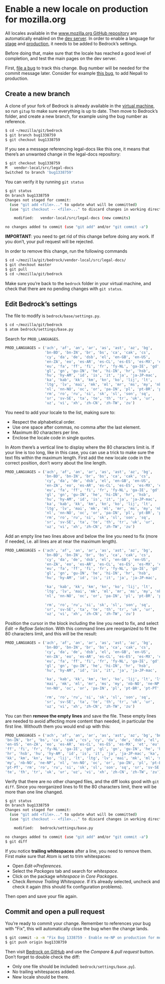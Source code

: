 # Enable a new locale on production for mozilla.org

All locales available in the [www.mozilla.org GitHub repository](https://github.com/mozilla-l10n/www.mozilla.org) are automatically enabled on the [dev server](https://www-dev.allizom.org/). In order to enable a language for [stage](https://www.allizom.org/) and [production](https://www.mozilla.org/), it needs to be added to Bedrock’s settings.

Before doing that, make sure that the locale has reached a good level of completion, and test the main pages on the dev server.

First, [file a bug](https://bugzilla.mozilla.org/enter_bug.cgi?product=www.mozilla.org&component=L10N) to track this change. Bug number will be needed for the commit message later. Consider for example [this bug](https://bugzilla.mozilla.org/show_bug.cgi?id=1338759), to add Nepali to production.

## Create a new branch

A clone of your fork of Bedrock is already available in the [virtual machine](/config/setup_l10ndrivers_vm.md), so run `gitup` to make sure everything is up to date. Then move to Bedrock’s folder, and create a new branch, for example using the bug number as reference.

```BASH
$ cd ~/mozilla/git/bedrock
$ git branch bug1338759
$ git checkout bug1338759
```

If you see a message referencing legal-docs like this one, it means that there’s an unwanted change in the legal-docs repository:

```BASH
$ git checkout bug1338759
M	vendor-local/src/legal-docs
Switched to branch 'bug1338759'
```

You can verify it by running `git status`

```BASH
$ git status
On branch bug1338759
Changes not staged for commit:
  (use "git add <file>..." to update what will be committed)
  (use "git checkout -- <file>..." to discard changes in working directory)

	modified:   vendor-local/src/legal-docs (new commits)

no changes added to commit (use "git add" and/or "git commit -a")
```

**IMPORTANT**: you need to get rid of this change before doing any work. If you don’t, your pull request will be rejected.

In order to remove this change, run the following commands

```BASH
$ cd ~/mozilla/git/bedrock/vendor-local/src/legal-docs/
$ git checkout master
$ git pull
$ cd ~/mozilla/git/bedrock
```

Make sure you’re back to the `bedrock` folder in your virtual machine, and check that there are no pending changes with `git status`.

## Edit Bedrock’s settings

The file to modify is `bedrock/base/settings.py`.

```BASH
$ cd ~/mozilla/git/bedrock
$ atom bedrock/settings/base.py
```

Search for `PROD_LANGUAGES`.

```PYTHON
PROD_LANGUAGES = ('ach', 'af', 'an', 'ar', 'as', 'ast', 'az', 'bg',
                  'bn-BD', 'bn-IN', 'br', 'bs', 'ca', 'cak', 'cs',
                  'cy', 'da', 'de', 'dsb', 'el', 'en-GB', 'en-US',
                  'en-ZA', 'eo', 'es-AR', 'es-CL', 'es-ES', 'es-MX', 'et',
                  'eu', 'fa', 'ff', 'fi', 'fr', 'fy-NL', 'ga-IE', 'gd',
                  'gl', 'gn', 'gu-IN', 'he', 'hi-IN', 'hr', 'hsb',
                  'hu', 'hy-AM', 'id', 'is', 'it', 'ja', 'ja-JP-mac',
                  'ka', 'kab', 'kk', 'km', 'kn', 'ko', 'lij', 'lt',
                  'ltg', 'lv', 'mai', 'mk', 'ml', 'mr', 'ms', 'my', 'nb-NO',
                  'nl', 'nn-NO', 'oc', 'or', 'pa-IN', 'pl', 'pt-BR', 'pt-PT',
                  'rm', 'ro', 'ru', 'si', 'sk', 'sl', 'son', 'sq',
                  'sr', 'sv-SE', 'ta', 'te', 'th', 'tr', 'uk', 'ur',
                  'uz', 'vi', 'xh', 'zh-CN', 'zh-TW', 'zu')
```

You need to add your locale to the list, making sure to:
* Respect the alphabetical order.
* Use one space after commas, no comma after the last element.
* Maximum 80 characters per line.
* Enclose the locale code in single quotes.

In Atom there’s a vertical line to display where the 80 characters limit is. If your line is too long, like in this case, you can use a trick to make sure the text fits within the maximum length. First add the new locale code in the correct position, don’t worry about the line length.

```PYTHON
PROD_LANGUAGES = ('ach', 'af', 'an', 'ar', 'as', 'ast', 'az', 'bg',
                  'bn-BD', 'bn-IN', 'br', 'bs', 'ca', 'cak', 'cs',
                  'cy', 'da', 'de', 'dsb', 'el', 'en-GB', 'en-US',
                  'en-ZA', 'eo', 'es-AR', 'es-CL', 'es-ES', 'es-MX', 'et',
                  'eu', 'fa', 'ff', 'fi', 'fr', 'fy-NL', 'ga-IE', 'gd',
                  'gl', 'gn', 'gu-IN', 'he', 'hi-IN', 'hr', 'hsb',
                  'hu', 'hy-AM', 'id', 'is', 'it', 'ja', 'ja-JP-mac',
                  'ka', 'kab', 'kk', 'km', 'kn', 'ko', 'lij', 'lt',
                  'ltg', 'lv', 'mai', 'mk', 'ml', 'mr', 'ms', 'my', 'nb-NO', 'ne-NP',
                  'nl', 'nn-NO', 'oc', 'or', 'pa-IN', 'pl', 'pt-BR', 'pt-PT',
                  'rm', 'ro', 'ru', 'si', 'sk', 'sl', 'son', 'sq',
                  'sr', 'sv-SE', 'ta', 'te', 'th', 'tr', 'uk', 'ur',
                  'uz', 'vi', 'xh', 'zh-CN', 'zh-TW', 'zu')
```

Add an empty line two lines above and below the line you need to fix (more if needed, i.e. all lines are at near the maximum length).

```PYTHON
PROD_LANGUAGES = ('ach', 'af', 'an', 'ar', 'as', 'ast', 'az', 'bg',
                  'bn-BD', 'bn-IN', 'br', 'bs', 'ca', 'cak', 'cs',
                  'cy', 'da', 'de', 'dsb', 'el', 'en-GB', 'en-US',
                  'en-ZA', 'eo', 'es-AR', 'es-CL', 'es-ES', 'es-MX', 'et',
                  'eu', 'fa', 'ff', 'fi', 'fr', 'fy-NL', 'ga-IE', 'gd',
                  'gl', 'gn', 'gu-IN', 'he', 'hi-IN', 'hr', 'hsb',
                  'hu', 'hy-AM', 'id', 'is', 'it', 'ja', 'ja-JP-mac',

                  'ka', 'kab', 'kk', 'km', 'kn', 'ko', 'lij', 'lt',
                  'ltg', 'lv', 'mai', 'mk', 'ml', 'mr', 'ms', 'my', 'nb-NO', 'ne-NP',
                  'nl', 'nn-NO', 'oc', 'or', 'pa-IN', 'pl', 'pt-BR', 'pt-PT',

                  'rm', 'ro', 'ru', 'si', 'sk', 'sl', 'son', 'sq',
                  'sr', 'sv-SE', 'ta', 'te', 'th', 'tr', 'uk', 'ur',
                  'uz', 'vi', 'xh', 'zh-CN', 'zh-TW', 'zu')
```

Position the cursor in the block including the line you need to fix, and select *Edit -> Reflow Selection*. With this command lines are reorganized to fit the 80 characters limit, and this will be the result:

```PYTHON
PROD_LANGUAGES = ('ach', 'af', 'an', 'ar', 'as', 'ast', 'az', 'bg',
                  'bn-BD', 'bn-IN', 'br', 'bs', 'ca', 'cak', 'cs',
                  'cy', 'da', 'de', 'dsb', 'el', 'en-GB', 'en-US',
                  'en-ZA', 'eo', 'es-AR', 'es-CL', 'es-ES', 'es-MX', 'et',
                  'eu', 'fa', 'ff', 'fi', 'fr', 'fy-NL', 'ga-IE', 'gd',
                  'gl', 'gn', 'gu-IN', 'he', 'hi-IN', 'hr', 'hsb',
                  'hu', 'hy-AM', 'id', 'is', 'it', 'ja', 'ja-JP-mac',

                  'ka', 'kab', 'kk', 'km', 'kn', 'ko', 'lij', 'lt', 'ltg', 'lv',
                  'mai', 'mk', 'ml', 'mr', 'ms', 'my', 'nb-NO', 'ne-NP', 'nl',
                  'nn-NO', 'oc', 'or', 'pa-IN', 'pl', 'pt-BR', 'pt-PT',

                  'rm', 'ro', 'ru', 'si', 'sk', 'sl', 'son', 'sq',
                  'sr', 'sv-SE', 'ta', 'te', 'th', 'tr', 'uk', 'ur',
                  'uz', 'vi', 'xh', 'zh-CN', 'zh-TW', 'zu')
```

You can then **remove the empty lines** and save the file. These empty lines are needed to avoid affecting more content than needed, in particular the first line. Withouth them you would end up with this:

```PYTHON
PROD_LANGUAGES = ('ach', 'af', 'an', 'ar', 'as', 'ast', 'az', 'bg', 'bn-BD',
'bn-IN', 'br', 'bs', 'ca', 'cak', 'cs', 'cy', 'da', 'de', 'dsb', 'el', 'en-GB',
'en-US', 'en-ZA', 'eo', 'es-AR', 'es-CL', 'es-ES', 'es-MX', 'et', 'eu', 'fa',
'ff', 'fi', 'fr', 'fy-NL', 'ga-IE', 'gd', 'gl', 'gn', 'gu-IN', 'he', 'hi-IN',
'hr', 'hsb', 'hu', 'hy-AM', 'id', 'is', 'it', 'ja', 'ja-JP-mac', 'ka', 'kab',
'kk', 'km', 'kn', 'ko', 'lij', 'lt', 'ltg', 'lv', 'mai', 'mk', 'ml', 'mr', 'ms',
'my', 'nb-NO', 'ne-NP', 'nl', 'nn-NO', 'oc', 'or', 'pa-IN', 'pl', 'pt-BR',
'pt-PT', 'rm', 'ro', 'ru', 'si', 'sk', 'sl', 'son', 'sq', 'sr', 'sv-SE', 'ta',
'te', 'th', 'tr', 'uk', 'ur', 'uz', 'vi', 'xh', 'zh-CN', 'zh-TW', 'zu')
```

Verify that there are no other changed files, and the diff looks good with `git diff`. Since you reorganized lines to fit the 80 characters limit, there will be more than one line changed.

```BASH
$ git status
On branch bug1338759
Changes not staged for commit:
  (use "git add <file>..." to update what will be committed)
  (use "git checkout -- <file>..." to discard changes in working directory)

	modified:   bedrock/settings/base.py

no changes added to commit (use "git add" and/or "git commit -a")
$ git diff
```

If you notice **trailing whitespaces** after a line, you need to remove them. First make sure that Atom is set to trim whitespaces:
* Open *Edit->Preferences*.
* Select the *Packages* tab and search for *whitespace*.
* Click on the package *whitespace* in *Core Packages*.
* Check *Remove Trailing Whitespace*. If it’s already selected, uncheck and check it again (this should fix configuration problems).

Then open and save your file again.

## Commit and open a pull request

You’re ready to commit your change. Remember to references your bug with "Fix", this will automatically close the bug when the change lands.

```BASH
$ git commit -a -m "Fix Bug 1338759 - Enable ne-NP on production for mozilla.org"
$ git push origin bug1338759
```

Then visit [Bedrock on GitHub](https://github.com/mozilla/bedrock) and use the *Compare & pull request* button. Don’t forget to double check the diff:
* Only one file should be included: `bedrock/settings/base.py`).
* No trailing whitespaces added.
* New locale should be there.
